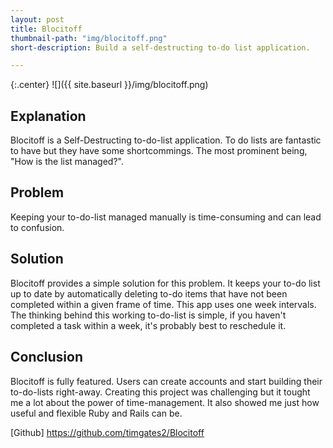 ```yaml
---
layout: post
title: Blocitoff
thumbnail-path: "img/blocitoff.png"
short-description: Build a self-destructing to-do list application.

---
```


{:.center}
![]({{ site.baseurl }}/img/blocitoff.png)

## Explanation

Blocitoff is a Self-Destructing to-do-list application. To do lists are fantastic to have but they have some shortcommings. The most prominent being, "How is the list managed?".

## Problem

Keeping your to-do-list managed manually is time-consuming and can lead to confusion. 

## Solution

Blocitoff provides a simple solution for this problem. It keeps your to-do list up to date by automatically deleting to-do items that have not been completed within a given frame of time. This app uses one week intervals. The thinking behind this working to-do-list is simple, if you haven't completed a task within a week, it's probably best to reschedule it. 

## Conclusion

Blocitoff is fully featured. Users can create accounts and start building their to-do-lists right-away. Creating this project was challenging but it tought me a lot about the power of time-management. It also showed me just how useful and flexible Ruby and Rails can be.

[Github] <https://github.com/timgates2/Blocitoff>